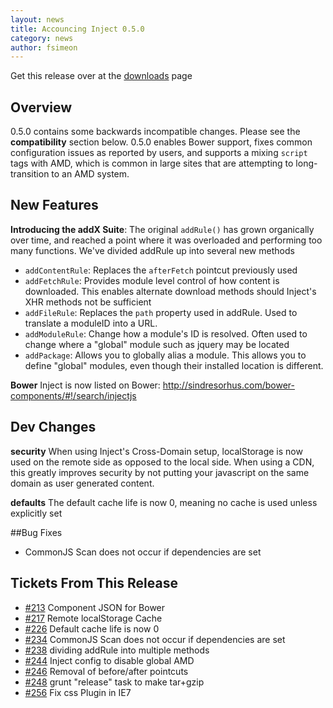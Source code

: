 ```yaml
---
layout: news
title: Accouncing Inject 0.5.0
category: news
author: fsimeon
---
```


Get this release over at the [downloads](/download) page

## Overview
0.5.0 contains some backwards incompatible changes. Please see the **compatibility** section below.  0.5.0 enables Bower support, fixes common configuration issues as reported by users, and supports a mixing `script` tags with AMD, which is common in large sites that are attempting to long-transition to an AMD system.

## New Features
**Introducing the addX Suite**: The original `addRule()` has grown organically over time, and reached a point where it was overloaded and performing too many functions. We've divided addRule up into several new methods

* `addContentRule`: Replaces the `afterFetch` pointcut previously used
* `addFetchRule`: Provides module level control of how content is downloaded. This enables alternate download methods should Inject's XHR methods not be sufficient
* `addFileRule`: Replaces the `path` property used in addRule. Used to translate a moduleID into a URL.
* `addModuleRule`: Change how a module's ID is resolved. Often used to change where a "global" module such as jquery may be located
* `addPackage`: Allows you to globally alias a module. This allows you to define "global" modules, even though their installed location is different.

**Bower** Inject is now listed on Bower: http://sindresorhus.com/bower-components/#!/search/injectjs

## Dev Changes
**security** When using Inject's Cross-Domain setup, localStorage is now used on the remote side as opposed to the local side. When using a CDN, this greatly improves security by not putting your javascript on the same domain as user generated content.

**defaults** The default cache life is now 0, meaning no cache is used unless explicitly set

##Bug Fixes
* CommonJS Scan does not occur if dependencies are set

## Tickets From This Release
* [\#213](https://github.com/linkedin/inject/pull/213) Component JSON for Bower
* [\#217](https://github.com/linkedin/inject/pull/217) Remote localStorage Cache
* [\#226](https://github.com/linkedin/inject/pull/226) Default cache life is now 0
* [\#234](https://github.com/linkedin/inject/pull/234) CommonJS Scan does not occur if dependencies are set
* [\#238](https://github.com/linkedin/inject/pull/238) dividing addRule into multiple methods
* [\#244](https://github.com/linkedin/inject/pull/244) Inject config to disable global AMD
* [\#246](https://github.com/linkedin/inject/pull/246) Removal of before/after pointcuts
* [\#248](https://github.com/linkedin/inject/pull/248) grunt "release" task to make tar+gzip
* [\#256](https://github.com/linkedin/inject/pull/256) Fix css Plugin in IE7
